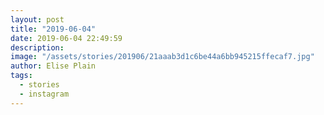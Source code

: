```yaml
---
layout: post
title: "2019-06-04"
date: 2019-06-04 22:49:59
description: 
image: "/assets/stories/201906/21aaab3d1c6be44a6bb945215ffecaf7.jpg"
author: Elise Plain
tags: 
  - stories
  - instagram
---
```



<p></p>
